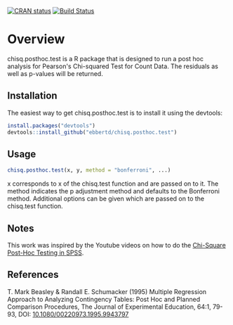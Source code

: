 <!-- badges: start -->
  [![CRAN status](https://www.r-pkg.org/badges/version/chisq.posthoc.test)](https://CRAN.R-project.org/package=chisq.posthoc.test)
  [![Build Status](https://travis-ci.com/ebbertd/chisq.posthoc.test.svg?branch=master)](https://travis-ci.com/ebbertd/chisq.posthoc.test)
  <!-- badges: end -->

# Overview

chisq.posthoc.test is a R package that is designed to run a post hoc analysis for Pearson's Chi-squared Test for Count Data. The residuals as well as p-values will be returned.

## Installation

The easiest way to get chisq.posthoc.test is to install it using the devtools:

```R
install.packages("devtools")
devtools::install_github("ebbertd/chisq.posthoc.test")
```

## Usage

```R
chisq.posthoc.test(x, y, method = "bonferroni", ...)
```

x corresponds to x of the chisq.test function and are passed on to it. The method indicates the p adjustment method and defaults to the Bonferroni method. Additional options can be given which are passed on to the chisq.test function.

## Notes

This work was inspired by the Youtube videos on how to do the [Chi-Square Post-Hoc Testing in SPSS](https://www.youtube.com/watch?v=cOu9rv83G-I).

## References

 T. Mark Beasley & Randall E. Schumacker (1995) Multiple Regression Approach to Analyzing Contingency Tables: Post Hoc and Planned Comparison Procedures, The Journal of Experimental Education, 64:1, 79-93, DOI: [10.1080/00220973.1995.9943797](https://doi.org/10.1080/00220973.1995.9943797)
